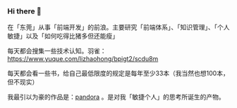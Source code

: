 ### Hi there 👋

在「东莞」从事「前端开发」的前浪。主要研究「前端体系」、「知识管理」、「个人敏捷」以及「如何吃得比猪多但还能瘦」

每天都会搜集一些技术认知。羽雀：https://www.yuque.com/lizhaohong/bpigt2/scdu8m

每天都会看一些书，给自己最低限度的规定是每年至少33本（我当然也想100本，但不现实）

我最引以为豪的作品是：[pandora](https://github.com/dragon8github/Pandora) 。是对我「敏捷个人」的思考所诞生的产物。
